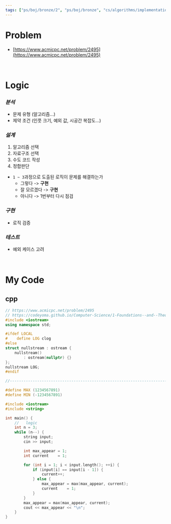 ```yaml
---
tags: ["ps/boj/bronze/2", "ps/boj/bronze", "cs/algorithms/implementation/ps","cs/algorithms/string/ps"]
---
```


# Problem
- [https://www.acmicpc.net/problem/2495](https://www.acmicpc.net/problem/2495)

<br/>

# Logic

### *분석*
- 문제 유형 (알고리즘...)
- 제약 조건 (인풋 크기, 예외 값, 시공간 복잡도...)

### *설계*
1. 알고리즘 선택
2. 자료구조 선택
3. 수도 코드 작성
4. 정합판단
  - `1 ~ 3`과정으로 도출된 로직이 문제를 해결하는가
    - 그렇다 -> **구현**
    - 잘 모르겠다 -> **구현**
    - 아니다 -> 1번부터 다시 점검

### *구현*
- 로직 검증

### *테스트*
- 예외 케이스 고려

<br/>

# My Code
## cpp
```cpp title="boj/2495.cpp"
// https://www.acmicpc.net/problem/2495
// https://codeyoma.github.io/Computer-Science/1-Foundations--and--Theory/Algorithms/ps/boj/2495/2495
#include <iostream>
using namespace std;

#ifdef LOCAL
#    define LOG clog
#else
struct nullstream : ostream {
    nullstream()
        : ostream(nullptr) {}
};
nullstream LOG;
#endif

//--------------------------------------------------------------------------------------------------

#define MAX (1234567891)
#define MIN (-1234567891)

#include <iostream>
#include <string>

int main() {
    //   logic
    int n = 3;
    while (n--) {
        string input;
        cin >> input;

        int max_appear = 1;
        int current    = 1;

        for (int i = 1; i < input.length(); ++i) {
            if (input[i] == input[i - 1]) {
                current++;
            } else {
                max_appear = max(max_appear, current);
                current    = 1;
            }
        }
        max_appear = max(max_appear, current);
        cout << max_appear << "\n";
    }
}

```
